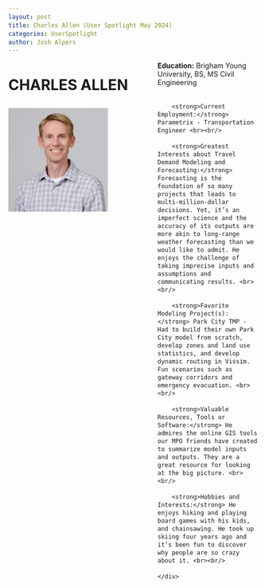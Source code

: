 ```yaml
---
layout: post
title: Charles Allen (User Spotlight May 2024)
categories: UserSpotlight
author: Josh Alpers 
---
```


<div class="header">
    <div class="header-image">
        <p style="font-size: 22pt; font-weight: bold;">CHARLES ALLEN</p>
        <img src="../images/Charles.jpg" width="200px" alt="Charles Allen" />
    </div>
    <div class="header-content">
        <strong>Education:</strong> Brigham Young University, BS, MS Civil Engineering <br><br/>
		
		<strong>Current Employment:</strong> Parametrix - Transportation Engineer <br><br/>
		
        <strong>Greatest Interests about Travel Demand Modeling and Forecasting:</strong> Forecasting is the foundation of so many projects that leads to multi-million-dollar decisions. Yet, it’s an imperfect science and the accuracy of its outputs are more akin to long-range weather forecasting than we would like to admit. He enjoys the challenge of taking imprecise inputs and assumptions and communicating results. <br><br/>

        <strong>Favorite Modeling Project(s):</strong> Park City TMP - Had to build their own Park City model from scratch, develop zones and land use statistics, and develop dynamic routing in Vissim. Fun scenarios such as gateway corridors and emergency evacuation. <br><br/>

        <strong>Valuable Resources, Tools or Software:</strong> He admires the online GIS tools our MPO friends have created to summarize model inputs and outputs. They are a great resource for looking at the big picture. <br><br/>

        <strong>Hobbies and Interests:</strong> He enjoys hiking and playing board games with his kids, and chainsawing. He took up skiing four years ago and it’s been fun to discover why people are so crazy about it. <br><br/> 

    </div>
</div>

<style>
    .header {
        display: flex;
        flex-wrap: wrap;
    }

    .header-image {
        flex: 0 0 300px;
        text-align: left;
    }

    .header-content {
        flex: 1;
    }

    .header-image img {
        max-width: 200%;
    }
</style>
